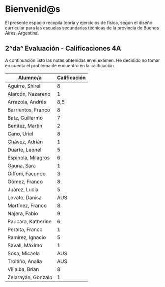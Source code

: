 # Bienvenid@s

El presente espacio recopila teoría y ejercicios de física, según el diseño curricular para las escuelas secundarias técnicas de la provincia de Buenos Aires, Argentina. 

[Energia]: <> ($$\bbox[15px,border:2px solid grey] {E = m \cdot c^2}$$)

[Emojis]: <> (:airplane: :bulb: :satellite: :earth_americas: :star: :radio: :rocket: :clock3: :triangular_ruler: :musical_note: :blue_car: :computer: :soccer: :apple: :person_running: :fire: :snowflake: :tv: :bus: :closed_book: :pencil2: :iphone: :thermometer: :calendar: :gem: :champagne: :rainbow:)

## 2^da^ Evaluación - Calificaciones 4A
A continuación listo las notas obtenidas en el exámen. He decidido no tomar en cuenta el problema de encuentro en la calificación. 

| Alumno/a           | Calificación |
| ------------------ | ------------ |
| Aguirre, Shirel    | 8            |
| Alarcón, Nazareno  | 1            |
| Arrazola, Andrés   | 8,5          |
| Barrientos, Franco | 8            |
| Batz, Guillermo    | 7            |
| Benitez, Martín    | 2            |
| Cano, Uriel        | 8            |
| Chávez, Adrián     | 1            |
| Duarte, Leonel     | 5            |
| Espínola, Milagros | 6            |
| Gauna, Sara        | 1            |
| Giffoni, Facundo   | 3            |
| Gómez, Franco      | 8            |
| Juárez, Lucía      | 5            |
| Lovato, Danisa     | AUS          |
| Martínez, Franco   | 8            |
| Najera, Fabio      | 9            |
| Paucara, Katherine | 6            |
| Peralta, Franco    | 1            |
| Ramírez, Ignacio   | 5            |
| Savall, Máximo     | 1            |
| Sosa, Micaela      | AUS          |
| Troitiño, Analía   | AUS          |
| Villalba, Brian    | 8            |
| Zelarayán, Gonzalo | 1            |

[Comentarios]: <> (https://stackoverflow.com/questions/4823468/comments-in-markdown)

[Sintaxis Latex]: <> (https://math.meta.stackexchange.com/questions/5020/mathjax-basic-tutorial-and-quick-reference)